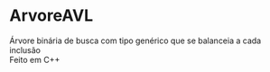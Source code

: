 # ArvoreAVL
Árvore binária de busca com tipo genérico que se balanceia a cada inclusão
<br>
Feito em C++
